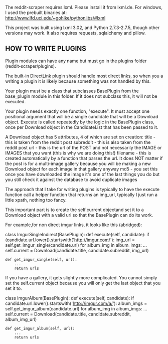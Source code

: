 The reddit-scraper requires lxml. Please install it from lxml.de.
For windows, I used the prebuilt binaries at:
http://www.lfd.uci.edu/~gohlke/pythonlibs/#lxml

This project was built using lxml 3.02, and Python 2.7.3-2.7.5,
though other versions may work. It also requires requests, sqlalchemy and
pillow.

HOW TO WRITE PLUGINS
--------------------------------------------------------------------------------
Plugin modules can have any name but must go in the plugins folder
(reddit-scraper/plugins).

The built-in DirectLink plugin should handle most direct links,
so when you a writing a plugin it is likely because something was not handled
by this.

Your plugin must be a class that subclasses BasePlugin from the base_plugin
module in this folder. If it does not subclass this, it will not be executed.

Your plugin needs exactly one function, "execute". It must accept one positional
argument that will be a single candidate that will be a Download object.
Execute is called repeatedly by the logic in the BasePlugin class, once per
Download object in the CandidateList that has been passed to it.

A Download object has 5 attributes, 4 of which are set on creation:
    title     - this is taken from the reddit post
    subreddit - this is also taken from the reddit post
    url       - this is the url of the POST and not necessarily the IMAGE or
                IMAGES that you want (this is why we are doing this!)
    filename  - this is created automatically by a function that parses the
                url. It does NOT matter if the post is for a multi-image
                gallery because you will be making a new Download object for
                each image in that gallery anyway
    md5       - you set this once you have downloaded the image it's one of
                the last things you do but you still check it against the
                database to avoid duplicate images

The approach that I take for writing plugins is typically to have the execute
function call a helper function that returns an img_url,
typically I just run a little xpath, nothing too fancy.

This important part is to create the self.current objectand set it to a
Download object with a valid url so that the BasePlugin can do its work.

For example,for non direct imgur links, it looks like this (abridged):

class ImgurSingleIndirect(BasePlugin):
    def execute(self, candidate):
        if (candidate.url.lower().startswith('http://imgur.com/'):
            img_url = self.get_imgur_single(candidate.url)
            for album_img in album_imgs:
                ...
                self.current = Download(candidate.title,
                                        candidate.subreddit,
                                        img_url)

    def get_imgur_single(self, url):
        ...
        return urls

If you have a gallery, it gets slightly more complicated. You cannot simply
set the self.current object because you will only get the last object that
you set it to.

class ImgurAlbum(BasePlugin):
    def execute(self, candidate):
        if candidate.url.lower().startswith('http://imgur.com/a/'):
            album_imgs = self.get_imgur_album(candidate.url)
            for album_img in album_imgs:
                ...
                self.current = Download(candidate.title,
                                        candidate.subreddit,
                                        album_img_url)

    def get_imgur_album(self, url):
        ...
        return urls